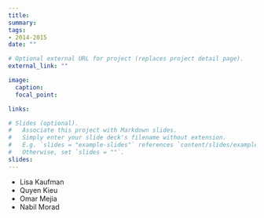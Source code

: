 ```yaml
---
title:
summary:
tags:
- 2014-2015
date: ""

# Optional external URL for project (replaces project detail page).
external_link: ""

image:
  caption:
  focal_point:

links:

# Slides (optional).
#   Associate this project with Markdown slides.
#   Simply enter your slide deck's filename without extension.
#   E.g. `slides = "example-slides"` references `content/slides/example-slides.md`.
#   Otherwise, set `slides = ""`.
slides:
---
```

- Lisa Kaufman
- Quyen Kieu
- Omar Mejia
- Nabil Morad
